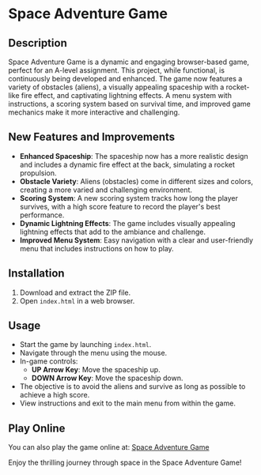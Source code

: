 # Space Adventure Game

## Description
Space Adventure Game is a dynamic and engaging browser-based game, perfect for an A-level assignment. This project, while functional, is continuously being developed and enhanced. The game now features a variety of obstacles (aliens), a visually appealing spaceship with a rocket-like fire effect, and captivating lightning effects. A menu system with instructions, a scoring system based on survival time, and improved game mechanics make it more interactive and challenging.

## New Features and Improvements
- **Enhanced Spaceship**: The spaceship now has a more realistic design and includes a dynamic fire effect at the back, simulating a rocket propulsion.
- **Obstacle Variety**: Aliens (obstacles) come in different sizes and colors, creating a more varied and challenging environment.
- **Scoring System**: A new scoring system tracks how long the player survives, with a high score feature to record the player's best performance.
- **Dynamic Lightning Effects**: The game includes visually appealing lightning effects that add to the ambiance and challenge.
- **Improved Menu System**: Easy navigation with a clear and user-friendly menu that includes instructions on how to play.
  
## Installation
1. Download and extract the ZIP file.
2. Open `index.html` in a web browser.

## Usage
- Start the game by launching `index.html`.
- Navigate through the menu using the mouse.
- In-game controls: 
  - **UP Arrow Key**: Move the spaceship up.
  - **DOWN Arrow Key**: Move the spaceship down.
- The objective is to avoid the aliens and survive as long as possible to achieve a high score.
- View instructions and exit to the main menu from within the game.

## Play Online
You can also play the game online at:
[Space Adventure Game](https://editor.p5js.org/karnagetm/full/xsbbpKDOX)

Enjoy the thrilling journey through space in the Space Adventure Game!
